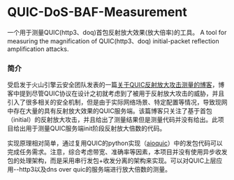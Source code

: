 # QUIC-DoS-BAF-Measurement
一个用于测量QUIC(http3、doq)首包反射放大效果(放大倍率)的工具。
A tool for measuring the magnification of QUIC(http3、doq) initial-packet reflection amplification attacks.

### 简介
受启发于火山引擎云安全团队发表的一篇[关于QUIC反射放大攻击测量的博客](https://www.anquanke.com/post/id/289906)，博客中提到尽管QUIC协议在设计之初就考虑到了被用于反射放大攻击的威胁，并且引入了很多相关的安全机制，但是由于实际网络场景、特定配置等情况，导致现网中存在大量的具有反射放大效果的QUIC服务端。该篇博客只关注了基于首包（initial）的反射放大攻击，并且给出了测量结果但是测量代码并没有给出。此项目给出用于测量QUIC服务端init阶段反射放大倍数的代码。

实现原理相对简单，通过复用QUIC的python实现（[aioquic](https://github.com/aiortc/aioquic)）中的发包代码可以完成任务需求。注意，综合考虑带宽、准确率等因素，本项目并没有使用异步收发包的处理架构，而是采用串行发包+收发分离的架构来实现。可以对QUIC上层应用--http3以及dns over quic的服务端进行放大倍数的测量。
